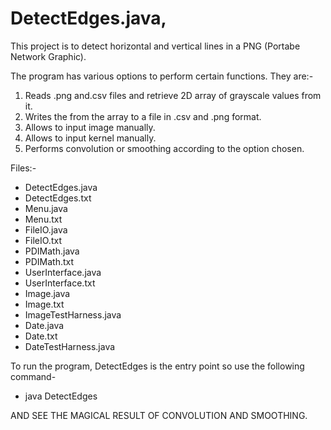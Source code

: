# DetectEdges.java,
This project is to detect horizontal and vertical lines in a PNG (Portabe Network Graphic).

The program has various options to perform certain functions. They are:-

1. Reads .png and.csv files and retrieve 2D array of grayscale values from it.
2. Writes the from the array to a file in .csv and .png format.
3. Allows to input image manually.
4. Allows to input kernel manually.
5. Performs convolution or smoothing according to the option chosen.

Files:-
* DetectEdges.java
* DetectEdges.txt
* Menu.java
* Menu.txt
* FileIO.java
* FileIO.txt
* PDIMath.java
* PDIMath.txt
* UserInterface.java
* UserInterface.txt
* Image.java
* Image.txt
* ImageTestHarness.java
* Date.java
* Date.txt
* DateTestHarness.java

To run the program, DetectEdges is the entry point so use the following command-
* java DetectEdges

AND SEE THE MAGICAL RESULT OF CONVOLUTION AND SMOOTHING.
